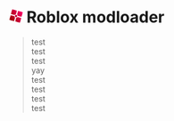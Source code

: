 # <img src="GitHub Files/Images/modloader.png" height="24"/> Roblox modloader

> test <br>
> test <br>
> test <bR>
> yay <br>
test <br>
test <br>
test <br>
test